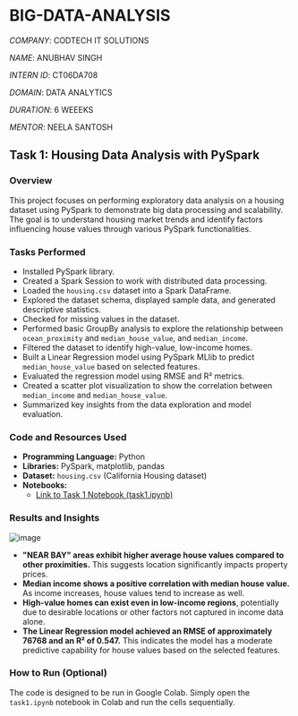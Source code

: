 # BIG-DATA-ANALYSIS

*COMPANY*: CODTECH IT SOLUTIONS

*NAME*: ANUBHAV SINGH

*INTERN ID*: CT06DA708

*DOMAIN*: DATA ANALYTICS

*DURATION*: 6 WEEEKS

*MENTOR*: NEELA SANTOSH



## Task 1: Housing Data Analysis with PySpark

### Overview

This project focuses on performing exploratory data analysis on a housing dataset using PySpark to demonstrate big data processing and scalability. The goal is to understand housing market trends and identify factors influencing house values through various PySpark functionalities.

### Tasks Performed

*   Installed PySpark library.
*   Created a Spark Session to work with distributed data processing.
*   Loaded the `housing.csv` dataset into a Spark DataFrame.
*   Explored the dataset schema, displayed sample data, and generated descriptive statistics.
*   Checked for missing values in the dataset.
*   Performed basic GroupBy analysis to explore the relationship between `ocean_proximity` and `median_house_value`, and `median_income`.
*   Filtered the dataset to identify high-value, low-income homes.
*   Built a Linear Regression model using PySpark MLlib to predict `median_house_value` based on selected features.
*   Evaluated the regression model using RMSE and R² metrics.
*   Created a scatter plot visualization to show the correlation between `median_income` and `median_house_value`.
*   Summarized key insights from the data exploration and model evaluation.

### Code and Resources Used

*   **Programming Language:** Python
*   **Libraries:** PySpark, matplotlib, pandas
*   **Dataset:** `housing.csv` (California Housing dataset)
*   **Notebooks:**
    *   [Link to Task 1 Notebook (task1.ipynb)](task1.ipynb)

### Results and Insights

![image](https://github.com/user-attachments/assets/be4fb6d3-fc0b-443c-9b24-17caad41b161)


*   **"NEAR BAY" areas exhibit higher average house values compared to other proximities.** This suggests location significantly impacts property prices.
*   **Median income shows a positive correlation with median house value.** As income increases, house values tend to increase as well.
*   **High-value homes can exist even in low-income regions**, potentially due to desirable locations or other factors not captured in income data alone.
*   **The Linear Regression model achieved an RMSE of approximately 76768 and an R² of 0.547.** This indicates the model has a moderate predictive capability for house values based on the selected features.

### How to Run (Optional)

The code is designed to be run in Google Colab. Simply open the `task1.ipynb` notebook in Colab and run the cells sequentially.



